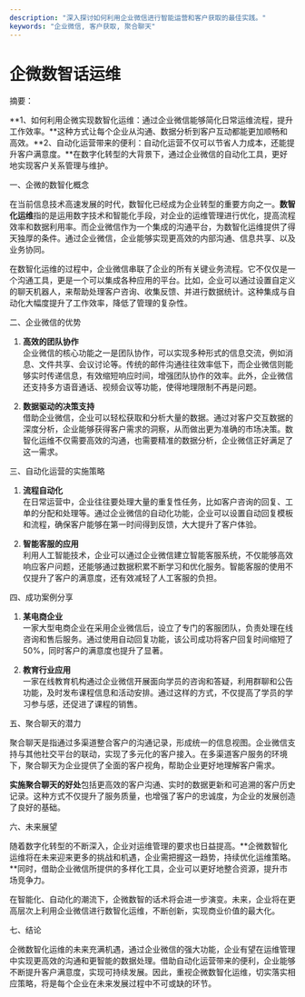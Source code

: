 ```yaml
---
description: "深入探讨如何利用企业微信进行智能运营和客户获取的最佳实践。"
keywords: "企业微信, 客户获取, 聚合聊天"
---
```

# 企微数智话运维

摘要： 

**1、如何利用企微实现数智化运维：通过企业微信能够简化日常运维流程，提升工作效率。**这种方式让每个企业从沟通、数据分析到客户互动都能更加顺畅和高效。**2、自动化运营带来的便利：自动化运营不仅可以节省人力成本，还能提升客户满意度。**在数字化转型的大背景下，通过企业微信的自动化工具，更好地实现客户关系管理与维护。

一、企微的数智化概念

在当前信息技术高速发展的时代，数智化已经成为企业转型的重要方向之一。**数智化运维**指的是运用数字技术和智能化手段，对企业的运维管理进行优化，提高流程效率和数据利用率。而企业微信作为一个集成的沟通平台，为数智化运维提供了得天独厚的条件。通过企业微信，企业能够实现更高效的内部沟通、信息共享、以及业务协同。

在数智化运维的过程中，企业微信串联了企业的所有关键业务流程。它不仅仅是一个沟通工具，更是一个可以集成各种应用的平台。比如，企业可以通过设置自定义的聊天机器人，来帮助处理客户咨询、收集反馈、并进行数据统计。这种集成与自动化大幅度提升了工作效率，降低了管理的复杂性。

二、企业微信的优势

1. **高效的团队协作**  
企业微信的核心功能之一是团队协作，可以实现多种形式的信息交流，例如消息、文件共享、会议讨论等。传统的邮件沟通往往效率低下，而企业微信则能够实时传递信息，有效缩短响应时间，增强团队协作的效率。此外，企业微信还支持多方语音通话、视频会议等功能，使得地理限制不再是问题。

2. **数据驱动的决策支持**  
借助企业微信，企业可以轻松获取和分析大量的数据。通过对客户交互数据的深度分析，企业能够获得客户需求的洞察，从而做出更为准确的市场决策。数智化运维不仅需要高效的沟通，也需要精准的数据分析，企业微信正好满足了这一需求。

三、自动化运营的实施策略

1. **流程自动化**  
在日常运营中，企业往往要处理大量的重复性任务，比如客户咨询的回复、工单的分配和处理等。通过企业微信的自动化功能，企业可以设置自动回复模板和流程，确保客户能够在第一时间得到反馈，大大提升了客户体验。

2. **智能客服的应用**  
利用人工智能技术，企业可以通过企业微信建立智能客服系统，不仅能够高效响应客户问题，还能够通过数据积累不断学习和优化服务。智能客服的使用不仅提升了客户的满意度，还有效减轻了人工客服的负担。

四、成功案例分享

1. **某电商企业**  
一家大型电商企业在采用企业微信后，设立了专门的客服团队，负责处理在线咨询和售后服务。通过使用自动回复功能，该公司成功将客户回复时间缩短了50%，同时客户的满意度也提升了显著。

2. **教育行业应用**  
一家在线教育机构通过企业微信开展面向学员的咨询和答疑，利用群聊和公告功能，及时发布课程信息和活动安排。通过这样的方式，不仅提高了学员的学习参与感，还促进了课程的销售。

五、聚合聊天的潜力

聚合聊天是指通过多渠道整合客户的沟通记录，形成统一的信息视图。企业微信支持与其他社交平台的联动，实现了多元化的客户接入。在多渠道客户服务的环境下，聚合聊天为企业提供了全面的客户视角，帮助企业更好地理解客户需求。

**实施聚合聊天的好处**包括更高效的客户沟通、实时的数据更新和可追溯的客户历史记录。这种方式不仅提升了服务质量，也增强了客户的忠诚度，为企业的发展创造了良好的基础。

六、未来展望

随着数字化转型的不断深入，企业对运维管理的要求也日益提高。**企微数智化运维将在未来迎来更多的挑战和机遇，企业需把握这一趋势，持续优化运维策略。**同时，借助企业微信所提供的多样化工具，企业可以更好地整合资源，提升市场竞争力。

在智能化、自动化的潮流下，企微数智的话术将会进一步演变。未来，企业将在更高层次上利用企业微信进行数智化运维，不断创新，实现商业价值的最大化。

七、结论

企微数智化运维的未来充满机遇，通过企业微信的强大功能，企业有望在运维管理中实现更高效的沟通和更智能的数据处理。借助自动化运营带来的便利，企业能够不断提升客户满意度，实现可持续发展。因此，重视企微数智化运维，切实落实相应策略，将是每个企业在未来发展过程中不可或缺的环节。
